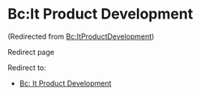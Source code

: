 






Bc:It Product Development
=========================



(Redirected from [Bc:ItProductDevelopment](/index.php?title=Bc:ItProductDevelopment&redirect=no "Bc:ItProductDevelopment"))  

Redirect page


Redirect to:

* [Bc: It Product Development](/index.php/Bc:_It_Product_Development "Bc: It Product Development")









